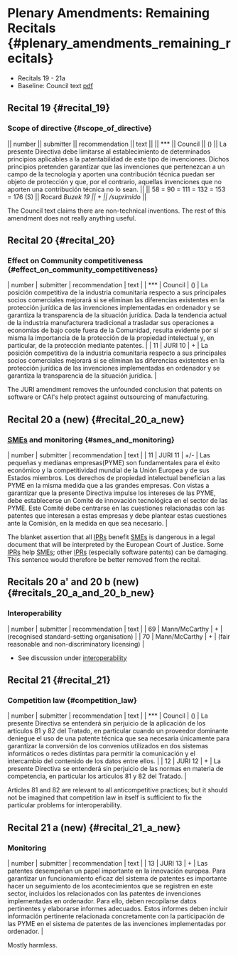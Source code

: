 # Plenary Amendments: Remaining Recitals {#plenary_amendments_remaining_recitals}

-   Recitals 19 - 21a
-   Baseline: Council text
    [pdf](http://register.consilium.eu.int/pdf/es/04/st11/st11979-re01.es04.pdf "wikilink")

## Recital 19 {#recital_19}

### Scope of directive {#scope_of_directive}

\|\| number \|\| submitter \|\| recommendation \|\| text \|\| \|\|
\*\*\* \|\| Council \|\| () \|\| La presente Directiva debe limitarse al
establecimiento de determinados principios aplicables a la
patentabilidad de este tipo de invenciones. Dichos principios pretenden
garantizar que las invenciones que pertenezcan a un campo de la
tecnología y aporten una contribución técnica puedan ser objeto de
protección y que, por el contrario, aquellas invenciones que no aporten
una contribución técnica no lo sean. \|\| \|\| 58 = 90 = 111 = 132 = 153
= 176 (S) \|\| Rocard *Buzek 19 \|\| + \|\| /suprimido* \|\|

The Council text claims there are non-technical inventions. The rest of
this amendment does not really anything useful.

## Recital 20 {#recital_20}

### Effect on Community competitiveness {#effect_on_community_competitiveness}

\| number \| submitter \| recommendation \| text \| \| \*\*\* \| Council
\| () \| La posición competitiva de la industria comunitaria respecto a
sus principales socios comerciales mejorará si se eliminan las
diferencias existentes en la protección jurídica de las invenciones
implementadas en ordenador y se garantiza la transparencia de la
situación jurídica. Dada la tendencia actual de la industria
manufacturera tradicional a trasladar sus operaciones a economías de
bajo coste fuera de la Comunidad, resulta evidente por sí misma la
importancia de la protección de la propiedad intelectual y, en
particular, de la protección mediante patentes. \| \| 11 \| JURI 10 \| +
\| La posición competitiva de la industria comunitaria respecto a sus
principales socios comerciales mejorará si se eliminan las diferencias
existentes en la protección jurídica de las invenciones implementadas en
ordenador y se garantiza la transparencia de la situación jurídica. \|

The JURI amendment removes the unfounded conclusion that patents on
software or CAI\'s help protect against outsourcing of manufacturing.

## Recital 20 a (new) {#recital_20_a_new}

### [SMEs](SMEs "wikilink") and monitoring {#smes_and_monitoring}

\| number \| submitter \| recommendation \| text \| \| 11 \| JURI 11 \|
+/- \| Las pequeñas y medianas empresas(PYME) son fundamentales para el
éxito económico y la competitividad mundial de la Unión Europea y de sus
Estados miembros. Los derechos de propiedad intelectual benefician a las
PYME en la misma medida que a las grandes empresas. Con vistas a
garantizar que la presente Directiva impulse los intereses de las PYME,
debe establecerse un Comité de innovación tecnológica en el sector de
las PYME. Este Comité debe centrarse en las cuestiones relacionadas con
las patentes que interesan a estas empresas y debe plantear estas
cuestiones ante la Comisión, en la medida en que sea necesario. \|

The blanket assertion that all [IPRs](IPRs "wikilink") benefit
[SMEs](SMEs "wikilink") is dangerous in a legal document that will be
interpreted by the European Court of Justice. Some
[IPRs](IPRs "wikilink") help [SMEs](SMEs "wikilink"); other
[IPRs](IPRs "wikilink") (especially software patents) can be damaging.
This sentence would therefore be better removed from the recital.

## Recitals 20 a\' and 20 b (new) {#recitals_20_a_and_20_b_new}

### Interoperability

\| number \| submitter \| recommendation \| text \| \| 69 \|
Mann/McCarthy \| + \| (recognised standard-setting organisation) \| \|
70 \| Mann/McCarthy \| + \| (fair reasonable and non-discriminatory
licensing) \|

-   See discussion under [
    interoperability](PlenInterop0507En "wikilink")

## Recital 21 {#recital_21}

### Competition law {#competition_law}

\| number \| submitter \| recommendation \| text \| \| \*\*\* \| Council
\| () \| La presente Directiva se entenderá sin perjuicio de la
aplicación de los artículos 81 y 82 del Tratado, en particular cuando un
proveedor dominante deniegue el uso de una patente técnica que sea
necesaria únicamente para garantizar la conversión de los convenios
utilizados en dos sistemas informáticos o redes distintas para permitir
la comunicación y el intercambio del contenido de los datos entre ellos.
\| \| 12 \| JURI 12 \| + \| La presente Directiva se entenderá sin
perjuicio de las normas en materia de competencia, en particular los
artículos 81 y 82 del Tratado. \|

Articles 81 and 82 are relevant to all anticompetitive practices; but it
should not be imagined that competition law in itself is sufficient to
fix the particular problems for interoperability.

## Recital 21 a (new) {#recital_21_a_new}

### Monitoring

\| number \| submitter \| recommendation \| text \| \| 13 \| JURI 13
\| + \| Las patentes desempeñan un papel importante en la innovación
europea. Para garantizar un funcionamiento eficaz del sistema de
patentes es importante hacer un seguimiento de los acontecimientos que
se registren en este sector, incluidos los relacionados con las patentes
de invenciones implementadas en ordenador. Para ello, deben recopilarse
datos pertinentes y elaborarse informes adecuados. Estos informes deben
incluir información pertinente relacionada concretamente con la
participación de las PYME en el sistema de patentes de las invenciones
implementadas por ordenador. \|

Mostly harmless.
